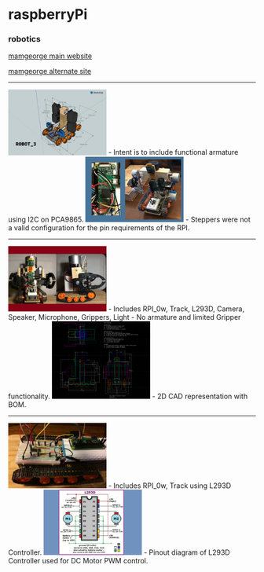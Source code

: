 # raspberryPi

### robotics

[mamgeorge main website](http://mamgeorge.altervista.org/)

[mamgeorge alternate site](https://sites.google.com/site/mamgeorge)

---

<img src="images/robot_3_ISO.jpg" alt = "robot_3_ISO" width="200">
- Intent is to include functional armature using I2C on PCA9865.

<img src="images/robot_3_steppers.jpg" alt = "robot_3_steppers" width="200">
- Steppers were not a valid configuration for the pin requirements of the RPI.

---

<img src="images/robot_2.jpg" alt = "robot_2" width="200">
- Includes RPI_0w, Track, L293D, Camera, Speaker, Microphone, Grippers, Light
- No armature and limited Gripper functionality.

<img src="images/robot_2_CAD.png" alt = "robot_2_CAD" width="200">
- 2D CAD representation with BOM.

---

<img src="images/robot_1.jpg" alt = "robot_1" width="200">
- Includes RPI_0w, Track using L293D Controller.

<img src="images/l293d.jpg" alt = "L293D Controller" width="200">
- Pinout diagram of L293D Controller used for DC Motor PWM control.
